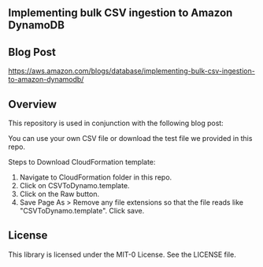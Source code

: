 ## Implementing bulk CSV ingestion to Amazon DynamoDB

## Blog Post

https://aws.amazon.com/blogs/database/implementing-bulk-csv-ingestion-to-amazon-dynamodb/

## Overview

This repository is used in conjunction with the following blog post: 

You can use your own CSV file or download the test file we provided in this repo. 

Steps to Download CloudFormation template:
1. Navigate to CloudFormation folder in this repo.
2. Click on CSVToDynamo.template.
3. Click on the Raw button.
4. Save Page As > Remove any file extensions so that the file reads like "CSVToDynamo.template". Click save.


## License

This library is licensed under the MIT-0 License. See the LICENSE file.

